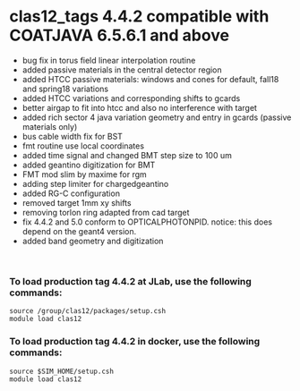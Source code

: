# clas12_tags 4.4.2 compatible with COATJAVA 6.5.6.1 and above

- bug fix in torus field linear interpolation routine
- added passive materials in the central detector region
- added HTCC passive materials: windows and cones for default, fall18 and spring18 variations
- added HTCC variations and corresponding shifts to gcards
- better airgap to fit into htcc and also no interference with target
- added rich sector 4 java variation geometry and entry in gcards (passive materials only)
- bus cable width fix for BST
- fmt routine use local coordinates
- added time signal and changed BMT step size to 100 um
- added geantino digitization for BMT
- FMT mod slim by maxime for rgm
- adding step limiter for chargedgeantino
- added RG-C configuration
- removed target 1mm xy shifts
- removing torlon ring adapted from cad target
- fix 4.4.2 and 5.0 conform to OPTICALPHOTONPID. notice: this does depend on the geant4 version.
- added band geometry and digitization 

<br>

### To load production tag 4.4.2 at JLab, use the following commands:

```
source /group/clas12/packages/setup.csh
module load clas12
```

### To load production tag 4.4.2 in docker, use the following commands:

```
source $SIM_HOME/setup.csh
module load clas12
```

<br>
   